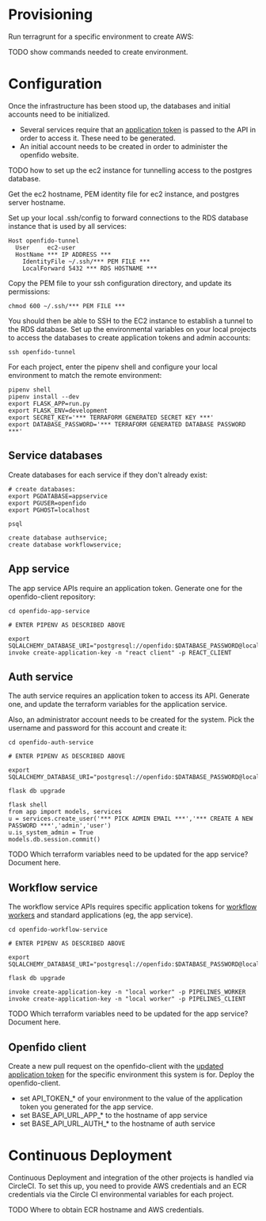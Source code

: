# Provisioning

Run terragrunt for a specific environment to create AWS:

TODO show commands needed to create environment.

# Configuration

Once the infrastructure has been stood up, the databases and initial accounts
need to be initialized.
 * Several services require that an [application token](https://github.com/slacgismo/openfido-utils)
   is passed to the API in order to access it. These need to be generated.
 * An initial account needs to be created in order to administer the openfido website.

TODO how to set up the ec2 instance for tunnelling access to the postgres database.

Get the ec2 hostname, PEM identity file for ec2 instance, and postgres server hostname.

Set up your local .ssh/config to forward connections to the RDS database
instance that is used by all services:

```
Host openfido-tunnel
  User     ec2-user
  HostName *** IP ADDRESS ***
	IdentityFile ~/.ssh/*** PEM FILE ***
	LocalForward 5432 *** RDS HOSTNAME ***
```

Copy the PEM file to your ssh configuration directory, and update its permissions:

```
chmod 600 ~/.ssh/*** PEM FILE ***
```

You should then be able to SSH to the EC2 instance to establish a tunnel to the
RDS database. Set up the environmental variables on your local projects to
access the databases to create application tokens and admin accounts:

```
ssh openfido-tunnel
```

For each project, enter the pipenv shell and configure your local environment to
match the remote environment:

```
pipenv shell
pipenv install --dev
export FLASK_APP=run.py
export FLASK_ENV=development
export SECRET_KEY='*** TERRAFORM GENERATED SECRET KEY ***'
export DATABASE_PASSWORD='*** TERRAFORM GENERATED DATABASE PASSWORD ***'
```

Service databases
-----------------

Create databases for each service if they don't already exist:

```
# create databases:
export PGDATABASE=appservice
export PGUSER=openfido
export PGHOST=localhost

psql

create database authservice;
create database workflowservice;
```

App service
-----------

The app service APIs require an application token. Generate one for the
openfido-client repository:

```
cd openfido-app-service

# ENTER PIPENV AS DESCRIBED ABOVE

export SQLALCHEMY_DATABASE_URI="postgresql://openfido:$DATABASE_PASSWORD@localhost/appservice"
invoke create-application-key -n "react client" -p REACT_CLIENT
```


Auth service
------------

The auth service requires an application token to access its API. Generate one,
and update the terraform variables for the application service.

Also, an administrator account needs to be created for the system. Pick the
username and password for this account and create it:

```
cd openfido-auth-service

# ENTER PIPENV AS DESCRIBED ABOVE

export SQLALCHEMY_DATABASE_URI="postgresql://openfido:$DATABASE_PASSWORD@localhost/authservice"

flask db upgrade

flask shell
from app import models, services
u = services.create_user('*** PICK ADMIN EMAIL ***','*** CREATE A NEW PASSWORD ***','admin','user')
u.is_system_admin = True
models.db.session.commit()
```

TODO Which terraform variables need to be updated for the app service? Document here.

Workflow service
----------------

The workflow service APIs requires specific application tokens for [workflow workers](https://github.com/slacgismo/openfido-workflow-service#workers) and
standard applications (eg, the app service).

```
cd openfido-workflow-service

# ENTER PIPENV AS DESCRIBED ABOVE

export SQLALCHEMY_DATABASE_URI="postgresql://openfido:$DATABASE_PASSWORD@localhost/workflowservice"

flask db upgrade

invoke create-application-key -n "local worker" -p PIPELINES_WORKER
invoke create-application-key -n "local worker" -p PIPELINES_CLIENT
```

TODO Which terraform variables need to be updated for the app service? Document here.

Openfido client
---------------

Create a new pull request on the openfido-client with the [updated application token](https://github.com/slacgismo/openfido-client/blob/master/src/config/index.js#L13-L15)
for the specific environment this system is for. Deploy the openfido-client.

- set API_TOKEN_* of your environment to the value of the application token you generated for the app service.
- set BASE_API_URL_APP_* to the hostname of app service
- set BASE_API_URL_AUTH_* to the hostname of auth service

# Continuous Deployment

Continuous Deployment and integration of the other projects is handled via
CircleCI. To set this up, you need to provide AWS credentials and an ECR
credentials via the Circle CI environmental variables for each project.

TODO Where to obtain ECR hostname and AWS credentials.
